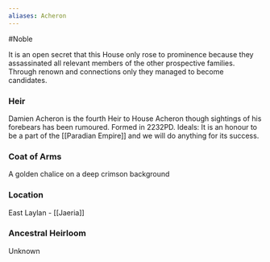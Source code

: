 ```yaml
---
aliases: Acheron
---
```

#Noble 

It is an open secret that this House only rose to prominence because they assassinated all relevant members of the other prospective families. Through renown and connections only they managed to become candidates.

### Heir
Damien Acheron is the fourth Heir to House Acheron though sightings of his forebears has been rumoured. Formed in 2232PD.
Ideals: It is an honour to be a part of the [[Paradian Empire]] and we will do anything for its success.

### Coat of Arms
A golden chalice on a deep crimson background

### Location
East Laylan - [[Jaeria]]

### Ancestral Heirloom
Unknown
